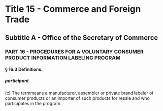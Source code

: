 
# Title 15 - Commerce and Foreign Trade
## Subtitle A - Office of the Secretary of Commerce
### PART 16 - PROCEDURES FOR A VOLUNTARY CONSUMER PRODUCT INFORMATION LABELING PROGRAM
#### § 16.3 Definitions.
##### participant

(c) The termmeans a manufacturer, assembler or private brand labeler of consumer products or an importer of such products for resale and who participates in the program.
